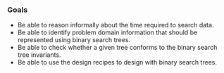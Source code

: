 ### Goals

- Be able to reason informally about the time required to search data.
- Be able to identify problem domain information that should be represented using binary search trees.
- Be able to check whether a given tree conforms to the binary search tree invariants.
- Be able to use the design recipes to design with binary search trees.
